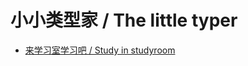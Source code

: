 # 小小类型家 / The little typer

- [来学习室学习吧 / Study in studyroom](https://cicada-studyroom.vercel.app/studyroom?s=github&p=xieyuheng/the-little-typer)
